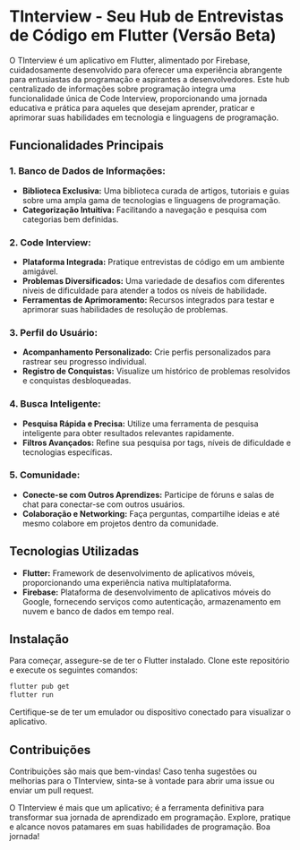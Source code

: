 # TInterview - Seu Hub de Entrevistas de Código em Flutter (Versão Beta)

O TInterview é um aplicativo em Flutter, alimentado por Firebase, cuidadosamente desenvolvido para oferecer uma experiência abrangente para entusiastas da programação e aspirantes a desenvolvedores. Este hub centralizado de informações sobre programação integra uma funcionalidade única de Code Interview, proporcionando uma jornada educativa e prática para aqueles que desejam aprender, praticar e aprimorar suas habilidades em tecnologia e linguagens de programação.

## Funcionalidades Principais

### 1. **Banco de Dados de Informações:**
   - **Biblioteca Exclusiva:** Uma biblioteca curada de artigos, tutoriais e guias sobre uma ampla gama de tecnologias e linguagens de programação.
   - **Categorização Intuitiva:** Facilitando a navegação e pesquisa com categorias bem definidas.

### 2. **Code Interview:**
   - **Plataforma Integrada:** Pratique entrevistas de código em um ambiente amigável.
   - **Problemas Diversificados:** Uma variedade de desafios com diferentes níveis de dificuldade para atender a todos os níveis de habilidade.
   - **Ferramentas de Aprimoramento:** Recursos integrados para testar e aprimorar suas habilidades de resolução de problemas.

### 3. **Perfil do Usuário:**
   - **Acompanhamento Personalizado:** Crie perfis personalizados para rastrear seu progresso individual.
   - **Registro de Conquistas:** Visualize um histórico de problemas resolvidos e conquistas desbloqueadas.

### 4. **Busca Inteligente:**
   - **Pesquisa Rápida e Precisa:** Utilize uma ferramenta de pesquisa inteligente para obter resultados relevantes rapidamente.
   - **Filtros Avançados:** Refine sua pesquisa por tags, níveis de dificuldade e tecnologias específicas.

### 5. **Comunidade:**
   - **Conecte-se com Outros Aprendizes:** Participe de fóruns e salas de chat para conectar-se com outros usuários.
   - **Colaboração e Networking:** Faça perguntas, compartilhe ideias e até mesmo colabore em projetos dentro da comunidade.

## Tecnologias Utilizadas

- **Flutter:** Framework de desenvolvimento de aplicativos móveis, proporcionando uma experiência nativa multiplataforma.
- **Firebase:** Plataforma de desenvolvimento de aplicativos móveis do Google, fornecendo serviços como autenticação, armazenamento em nuvem e banco de dados em tempo real.

## Instalação

Para começar, assegure-se de ter o Flutter instalado. Clone este repositório e execute os seguintes comandos:

```bash
flutter pub get
flutter run
```

Certifique-se de ter um emulador ou dispositivo conectado para visualizar o aplicativo.

## Contribuições

Contribuições são mais que bem-vindas! Caso tenha sugestões ou melhorias para o TInterview, sinta-se à vontade para abrir uma issue ou enviar um pull request.



O TInterview é mais que um aplicativo; é a ferramenta definitiva para transformar sua jornada de aprendizado em programação. Explore, pratique e alcance novos patamares em suas habilidades de programação. Boa jornada!